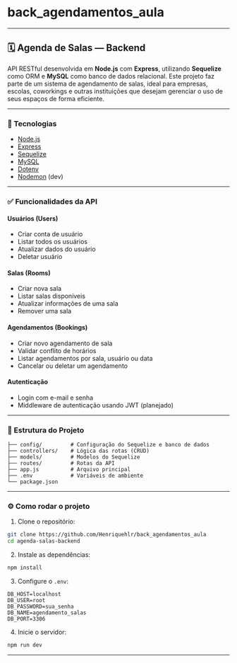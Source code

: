 # back_agendamentos_aula
---

## 🗓️ Agenda de Salas — Backend

API RESTful desenvolvida em **Node.js** com **Express**, utilizando **Sequelize** como ORM e **MySQL** como banco de dados relacional. Este projeto faz parte de um sistema de agendamento de salas, ideal para empresas, escolas, coworkings e outras instituições que desejam gerenciar o uso de seus espaços de forma eficiente.

---

### 🚀 Tecnologias

* [Node.js](https://nodejs.org/)
* [Express](https://expressjs.com/)
* [Sequelize](https://sequelize.org/)
* [MySQL](https://www.mysql.com/)
* [Dotenv](https://www.npmjs.com/package/dotenv)
* [Nodemon](https://nodemon.io/) (dev)

---

### ✅ Funcionalidades da API

#### Usuários (Users)

* Criar conta de usuário
* Listar todos os usuários
* Atualizar dados do usuário
* Deletar usuário

#### Salas (Rooms)

* Criar nova sala
* Listar salas disponíveis
* Atualizar informações de uma sala
* Remover uma sala

#### Agendamentos (Bookings)

* Criar novo agendamento de sala
* Validar conflito de horários
* Listar agendamentos por sala, usuário ou data
* Cancelar ou deletar um agendamento

#### Autenticação 

* Login com e-mail e senha
* Middleware de autenticação usando JWT (planejado)

---

### 📂 Estrutura do Projeto

```
├── config/         # Configuração do Sequelize e banco de dados
├── controllers/    # Lógica das rotas (CRUD)
├── models/         # Modelos do Sequelize
├── routes/         # Rotas da API
├── app.js          # Arquivo principal
├── .env            # Variáveis de ambiente
└── package.json
```

---

### ⚙️ Como rodar o projeto

1. Clone o repositório:

```bash
git clone https://github.com/Henriquehlr/back_agendamentos_aula
cd agenda-salas-backend
```

2. Instale as dependências:

```bash
npm install
```

3. Configure o `.env`:

```env
DB_HOST=localhost
DB_USER=root
DB_PASSWORD=sua_senha
DB_NAME=agendamento_salas
DB_PORT=3306
```

4. Inicie o servidor:

```bash
npm run dev
```

---

